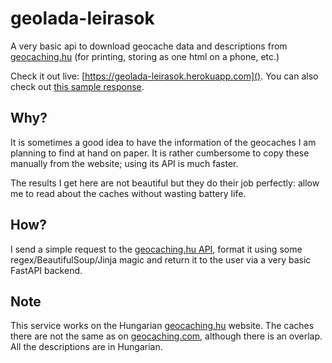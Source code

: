 # geolada-leirasok
A very basic api to download geocache data and descriptions from [geocaching.hu](https://geocaching.hu) (for printing, storing as one html on a phone, etc.)

Check it out live: [https://geolada-leirasok.herokuapp.com](). You can also check out [this sample response](https://geolada-leirasok.herokuapp.com/caches/70).

## Why?

It is sometimes a good idea to have the information of the geocaches I am planning to find at hand on paper. It is rather cumbersome to copy these manually from the website; using its API is much faster. 

The results I get here are not beautiful but they do their job perfectly: allow me to read about the caches without wasting battery life.

## How?

I send a simple request to the [geocaching.hu API](https://api.geocaching.hu/), format it using some regex/BeautifulSoup/Jinja magic and return it to the user via a very basic FastAPI backend.

## Note

This service works on the Hungarian [geocaching.hu](https://geocaching.hu) website. The caches there are not the same as on [geocaching.com](https://geocaching.com), although there is an overlap. All the descriptions are in Hungarian. 
